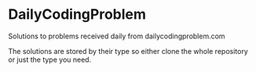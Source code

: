 # DailyCodingProblem
Solutions to problems received daily from dailycodingproblem.com

The solutions are stored by their type so either clone the whole repository or just the type you need.
